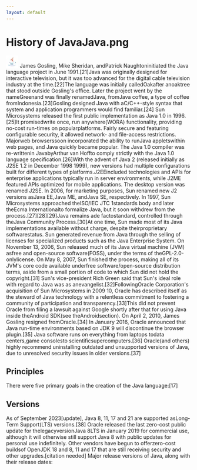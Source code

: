 ```yaml
---
layout: default
---
```

# History of JavaJava.png
![/assets/Java.png](/assets/Java.png)
James Gosling, Mike Sheridan, andPatrick Naughtoninitiated the Java language project in June 1991.[21]Java was originally designed for interactive television, but it was too advanced for the digital cable television industry at the time.[22]The language was initially calledOakafter anoaktree that stood outside Gosling's office. Later the project went by the nameGreenand was finally renamedJava, fromJava coffee, a type of coffee fromIndonesia.[23]Gosling designed Java with aC/C++-style syntax that system and application programmers would find familiar.[24]
Sun Microsystems released the first public implementation as Java 1.0 in 1996.[25]It promisedwrite once, run anywhere(WORA) functionality, providing no-cost run-times on popularplatforms. Fairly secure and featuring configurable security, it allowed network- and file-access restrictions. Majorweb browserssoon incorporated the ability to runJava appletswithin web pages, and Java quickly became popular. The Java 1.0 compiler was re-writtenin JavabyArthur van Hoffto comply strictly with the Java 1.0 language specification.[26]With the advent of Java 2 (released initially as J2SE 1.2 in December 1998      1999), new versions had multiple configurations built for different types of platforms.J2EEincluded technologies and APIs for enterprise applications typically run in server environments, while J2ME featured APIs optimized for mobile applications. The desktop version was renamed J2SE. In 2006, for marketing purposes, Sun renamed new J2 versions asJava EE,Java ME, andJava SE, respectively.
In 1997, Sun Microsystems approached theISO/IEC JTC 1standards body and later theEcma Internationalto formalize Java, but it soon withdrew from the process.[27][28][29]Java remains ade factostandard, controlled through theJava Community Process.[30]At one time, Sun made most of its Java implementations available without charge, despite theirproprietary softwarestatus. Sun generated revenue from Java through the selling of licenses for specialized products such as the Java Enterprise System.
On November 13, 2006, Sun released much of its Java virtual machine (JVM) asfree and open-source software(FOSS), under the terms of theGPL-2.0-onlylicense. On May 8, 2007, Sun finished the process, making all of its JVM's core code available underfree software/open-source distribution terms, aside from a small portion of code to which Sun did not hold the copyright.[31]
Sun's vice-president Rich Green said that Sun's ideal role with regard to Java was as anevangelist.[32]FollowingOracle Corporation's acquisition of Sun Microsystems in 2009  10, Oracle has described itself as the steward of Java technology with a relentless commitment to fostering a community of participation and transparency.[33]This did not prevent Oracle from filing a lawsuit against Google shortly after that for using Java inside theAndroid SDK(see theAndroidsection).
On April 2, 2010, James Gosling resigned fromOracle.[34]
In January 2016, Oracle announced that Java run-time environments based on JDK 9 will discontinue the browser plugin.[35]
Java software runs on everything from laptops todata centers,game consolesto scientificsupercomputers.[36]
Oracle(and others) highly recommend uninstalling outdated and unsupported versions of Java, due to unresolved security issues in older versions.[37]
## Principles
There were five primary goals in the creation of the Java language:[17]
## Versions
As of September  2023[update], Java 8, 11, 17 and 21 are supported asLong-Term Support(LTS) versions.[38]
Oracle released the last zero-cost public update for thelegacyversionJava 8LTS in January 2019 for commercial use, although it will otherwise still support Java  8 with public updates for personal use indefinitely. Other vendors have begun to offerzero-cost buildsof OpenJDK 18 and 8, 11 and 17 that are still receiving security and other upgrades.[citation needed]
Major release versions of Java, along with their release dates:
